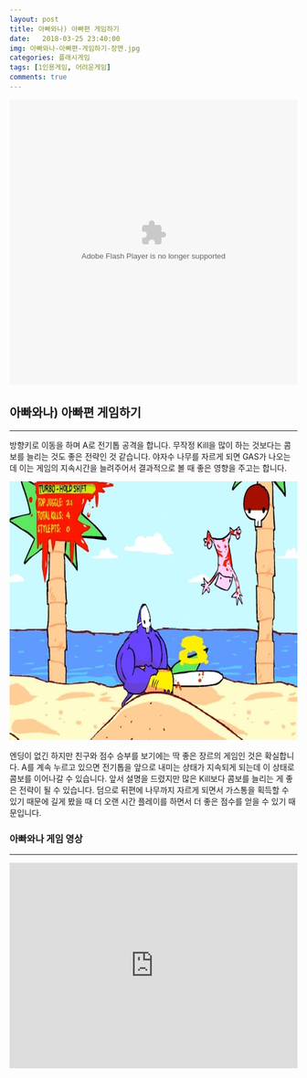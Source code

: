 ```yaml
---
layout: post
title: 아빠와나) 아빠편 게임하기
date:   2018-03-25 23:40:00
img: 아빠와나-아빠편-게임하기-장면.jpg
categories: 플래시게임
tags: [1인용게임, 어려운게임]
comments: true
---
```



<embed src="http://cfile29.uf.tistory.com/media/136086464EB126EA2F0BA1" type="application/x-shockwave-flash" width="100%" height="500">
<h2>아빠와나) 아빠편 게임하기</h2>

<hr />

방향키로 이동을 하며 A로 전기톱 공격을 합니다. 무작정 Kill을 많이 하는 것보다는 콤보를 늘리는 것도 좋은 전략인 것 같습니다. 야자수 나무를 자르게 되면 GAS가 나오는데 이는 게임의 지속시간을 늘려주어서 결과적으로 볼 때 좋은 영향을 주고는 합니다.

<img class="alignnone size-full wp-image-575" src="/images/아빠와나-아빠편-게임하기-장면.jpg" alt="" width="100%" height="453" />

엔딩이 없긴 하지만 친구와 점수 승부를 보기에는 딱 좋은 장르의 게임인 것은 확실합니다. A를 계속 누르고 있으면 전기톱을 앞으로 내미는 상태가 지속되게 되는데 이 상태로 콤보를 이어나갈 수 있습니다. 앞서 설명을 드렸지만 많은 Kill보다 콤보를 늘리는 게 좋은 전략이 될 수 있습니다. 덤으로 뒤편에 나무까지 자르게 되면서 가스통을 획득할 수 있기 때문에 길게 봤을 때 더 오랜 시간 플레이를 하면서 더 좋은 점수를 얻을 수 있기 때문입니다.
<h3>아빠와나 게임 영상</h3>

<hr />

<iframe src="https://www.youtube.com/embed/wvGYXAsYp_0?rel=0" width="100%" height="360" frameborder="0" allowfullscreen="allowfullscreen"></iframe>